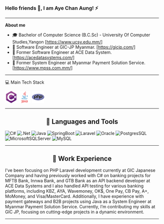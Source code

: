 ### Hello friends 👋, I am Aye Chan Aung! ⚡

---
**About me**

- 🎓 Bachelor of Computer Science (B.C.Sc) - University Of Computer Studies,Yangon [https://www.ucsy.edu.mm/]
- 💼 Software Engineer at GIC-JP Myanmar. [https://gicjp.com/]
- 💼 Former Software Engineer at ACE Data System. [https://acedatasystems.com/]
- 💼 Former System Engineer at Myanmar Payment Solution Service.[https://www.mpss.com.mm/]
  
------
💻 Main Tech Stack

<img src="https://github.com/devicons/devicon/blob/master/icons/csharp/csharp-original.svg" alt="csharp logo" width="40" height="40" /> <img src="https://github.com/devicons/devicon/blob/master/icons/java/java-original-wordmark.svg" alt="dotnet logo" width="40" height="40" /> <img src="https://github.com/devicons/devicon/blob/master/icons/php/php-original.svg" alt="JavaScript logo" width="40" height="40" /> 

------

<h2 align="center"> 🔭 Languages and Tools</h2>

![C#](https://img.shields.io/badge/c%23-%23239120.svg?style=for-the-badge&logo=c-sharp&logoColor=white)
![.Net](https://img.shields.io/badge/.NET-5C2D91?style=for-the-badge&logo=.net&logoColor=white)
![Java](https://img.shields.io/badge/Java-ED8B00?style=for-the-badge&logo=openjdk&logoColor=white)
![SpringBoot](https://img.shields.io/badge/SpringBoot-6DB33F?style=flat-square&logo=Spring&logoColor=white)
![Laravel](https://img.shields.io/badge/Laravel-v8-FF2D20?style=for-the-badge&logo=php&logoColor=white)
![Oracle](https://img.shields.io/badge/Oracle-F80000?style=for-the-badge&logo=oracle&logoColor=white)
![PostgresSQL](https://img.shields.io/badge/postgresql-4169e1?style=for-the-badge&logo=postgresql&logoColor=white)
![MicrosoftSQLServer](https://img.shields.io/badge/Microsoft%20SQL%20Sever-CC2927?style=for-the-badge&logo=microsoft%20sql%20server&logoColor=white)
![MySQL](https://img.shields.io/badge/mysql-%2300f.svg?style=for-the-badge&logo=mysql&logoColor=white)

------

<h2 align="center"> 🌱 Work Experience</h2>
 I've been focusing on PHP Laravel development currently at GIC Japanese Company and having previously worked with C# on banking projects for MFTB Bank, Innwa Bank, and GTB Bank as an API backend developer at ACE Data Systems and I also handled API testing for various banking platforms, including KBZ, AYA, Wavemoney, OK$, One Pay, CB Pay, A+, MoMoney, and Visa/MasterCard. Additionally, I have experience with payment gateways and B2B projects using Java as a System Engineer at Myanmar Payment Solution Service. Currently, I’m contributing my skills at GIC JP, focusing on cutting-edge projects in a dynamic environment.

------
<!---
ayechanaung-gic/ayechanaung-gic is a ✨ special ✨ repository because its `README.md` (this file) appears on your GitHub profile.
You can click the Preview link to take a look at your changes.
--->
